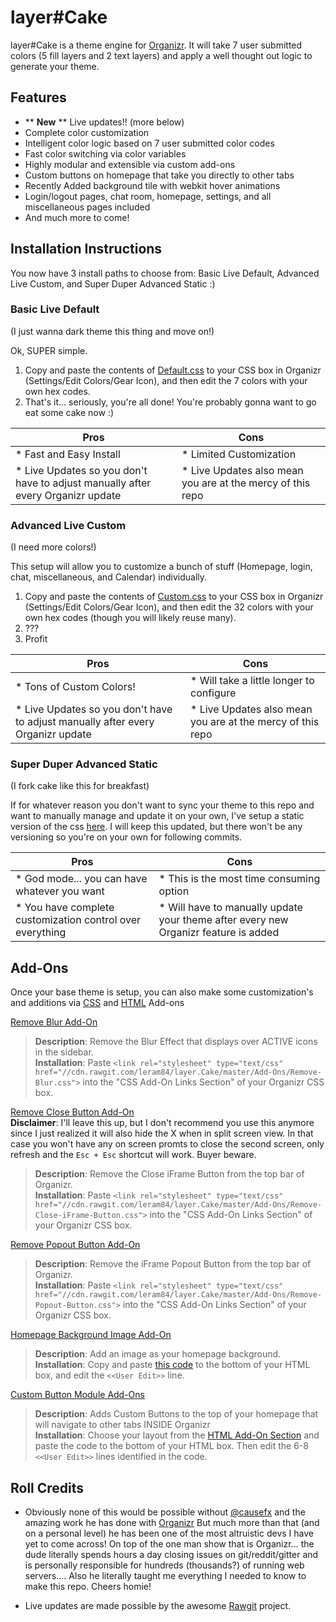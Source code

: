 # layer#Cake
layer#Cake is a theme engine for [Organizr](https://github.com/causefx/Organizr). It will take 7 user submitted colors (5 fill layers and 2 text layers) and apply a well thought out logic to generate your theme.

## Features

* ** **New** ** Live updates!! (more below)
* Complete color customization
* Intelligent color logic based on 7 user submitted color codes
* Fast color switching via color variables
* Highly modular and extensible via custom add-ons
* Custom buttons on homepage that take you directly to other tabs
* Recently Added background tile with webkit hover animations
* Login/logout pages, chat room, homepage, settings, and all miscellaneous pages included
* And much more to come!

## Installation Instructions

You now have 3 install paths to choose from: Basic Live Default, Advanced Live Custom, and Super Duper Advanced Static :)

### Basic Live Default
(I just wanna dark theme this thing and move on!)

Ok, SUPER simple. 
1) Copy and paste the contents of [Default.css](https://github.com/leram84/layer.Cake/blob/master/Live/Default.css) to your CSS box in Organizr (Settings/Edit Colors/Gear Icon), and then edit the 7 colors with your own hex codes. 
2) That's it... seriously, you're all done! You're probably gonna want to go eat some cake now :)

| Pros  | Cons |
| ------------- | ------------- |
| * Fast and Easy Install  | * Limited Customization  |
| * Live Updates so you don't have to adjust manually after every Organizr update  | * Live Updates also mean you are at the mercy of this repo  |

### Advanced Live Custom
(I need more colors!)

This setup will allow you to customize a bunch of stuff (Homepage, login, chat, miscellaneous, and Calendar) individually.
1) Copy and paste the contents of [Custom.css](https://github.com/leram84/layer.Cake/blob/master/Live/Custom.css) to your CSS box in Organizr (Settings/Edit Colors/Gear Icon), and then edit the 32 colors with your own hex codes (though you will likely reuse many). 
2) ???
3) Profit

| Pros  | Cons |
| ------------- | ------------- |
| * Tons of Custom Colors!  | * Will take a little longer to configure  |
| * Live Updates so you don't have to adjust manually after every Organizr update  | * Live Updates also mean you are at the mercy of this repo  |

### Super Duper Advanced Static
(I fork cake like this for breakfast)

If for whatever reason you don't want to sync your theme to this repo and want to manually manage and update it on your own, I've setup a static version of the css [here](https://github.com/leram84/layer.Cake/blob/master/CSS/Static.css). I will keep this updated, but there won't be any versioning so you're on your own for following commits.


| Pros  | Cons |
| ------------- | ------------- |
| * God mode... you can have whatever you want  | * This is the most time consuming option  |
| * You have complete customization control over everything  | * Will have to manually update your theme after every new Organizr feature is added  |

## Add-Ons

Once your base theme is setup, you can also make some customization's and additions via [CSS](https://github.com/leram84/layer.Cake/tree/master/CSS/Add-Ons) and [HTML](https://github.com/leram84/layer.Cake/tree/master/HTML/Add-Ons) Add-ons

[Remove Blur Add-On](https://github.com/leram84/layer.Cake/blob/master/CSS/Add-Ons/Remove-Blur.css)
> **Description**:  Remove the Blur Effect that displays over ACTIVE icons in the sidebar. <br/>
> **Installation**: Paste `<link rel="stylesheet" type="text/css" href="//cdn.rawgit.com/leram84/layer.Cake/master/Add-Ons/Remove-Blur.css">` into the "CSS Add-On Links Section" of your Organizr CSS box.

[Remove Close Button Add-On](https://github.com/leram84/layer.Cake/blob/master/CSS/Add-Ons/Remove-Close-iFrame-Button.css) <br/>
**Disclaimer**: I'll leave this up, but I don't recommend you use this anymore since I just realized it will also hide the X when in split screen view. In that case you won't have any on screen promts to close the second screen, only refresh and the `Esc + Esc` shortcut will work. Buyer beware.
> **Description**:  Remove the Close iFrame Button from the top bar of Organizr. <br/>
> **Installation**: Paste `<link rel="stylesheet" type="text/css" href="//cdn.rawgit.com/leram84/layer.Cake/master/Add-Ons/Remove-Close-iFrame-Button.css">` into the "CSS Add-On Links Section" of your Organizr CSS box.

[Remove Popout Button Add-On](https://github.com/leram84/layer.Cake/blob/master/CSS/Add-Ons/Remove-Popout-Button.css)
> **Description**:  Remove the iFrame Popout Button from the top bar of Organizr. <br/>
> **Installation**: Paste `<link rel="stylesheet" type="text/css" href="//cdn.rawgit.com/leram84/layer.Cake/master/Add-Ons/Remove-Popout-Button.css">` into the "CSS Add-On Links Section" of your Organizr CSS box.

[Homepage Background Image Add-On](https://github.com/leram84/layer.Cake/blob/master/HTML/Add-Ons/Homepage-Background-Image.html)
> **Description**:  Add an image as your homepage background. <br/>
> **Installation**: Copy and paste [this code](https://github.com/leram84/layer.Cake/blob/master/Add-Ons/Homepage-Background-Image.html) to the bottom of your HTML box, and edit the `<<User Edit>>` line.

[Custom Button Module Add-Ons](https://github.com/leram84/layer.Cake/tree/master/HTML/Add-Ons) 
> **Description**:  Adds Custom Buttons to the top of your homepage that will navigate to other tabs INSIDE Organizr <br/>
> **Installation**: Choose your layout from the [HTML Add-On Section](https://github.com/leram84/layer.Cake/tree/master/Add-Ons) and paste the code to the bottom of your HTML box. Then edit the 6-8 `<<User Edit>>` lines identified in the code.

## Roll Credits

* Obviously none of this would be possible without [@causefx](https://github.com/causefx) and the amazing work he has done with [Organizr](https://github.com/causefx/Organizr) But much more than that (and on a personal level) he has been one of the most altruistic devs I have yet to come across! On top of the one man show that is Organizr... the dude literally spends hours a day closing issues on git/reddit/gitter and is personally responsible for hundreds (thousands?) of running web servers.... Also he literally taught me everything I needed to know to make this repo. Cheers homie!

* Live updates are made possible by the awesome [Rawgit](https://github.com/rgrove/rawgit) project.
